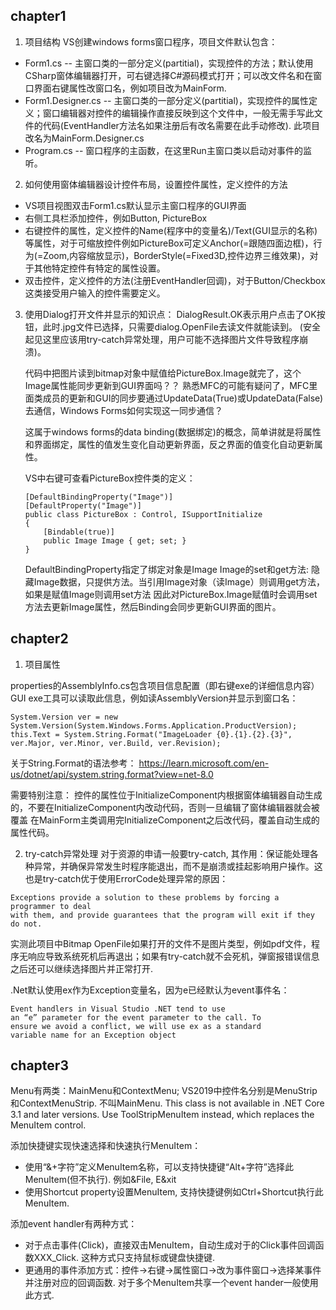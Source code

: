 ## chapter1
1. 项目结构
VS创建windows forms窗口程序，项目文件默认包含：
- Form1.cs -- 主窗口类的一部分定义(partitial)，实现控件的方法；默认使用CSharp窗体编辑器打开，可右键选择C#源码模式打开；可以改文件名和在窗口界面右键属性改窗口名，例如项目改为MainForm.
- Form1.Designer.cs -- 主窗口类的一部分定义(partitial)，实现控件的属性定义；窗口编辑器对控件的编辑操作直接反映到这个文件中，一般无需手写此文件的代码(EventHandler方法名如果注册后有改名需要在此手动修改). 此项目改名为MainForm.Designer.cs
- Program.cs -- 窗口程序的主函数，在这里Run主窗口类以启动对事件的监听。

2. 如何使用窗体编辑器设计控件布局，设置控件属性，定义控件的方法
- VS项目视图双击Form1.cs默认显示主窗口程序的GUI界面
- 右侧工具栏添加控件，例如Button, PictureBox
- 右键控件的属性，定义控件的Name(程序中的变量名)/Text(GUI显示的名称)等属性，对于可缩放控件例如PictureBox可定义Anchor(=跟随四面边框)，行为(=Zoom,内容缩放显示)，BorderStyle(=Fixed3D,控件边界三维效果)，对于其他特定控件有特定的属性设置。
- 双击控件，定义控件的方法(注册EventHandler回调)，对于Button/Checkbox这类接受用户输入的控件需要定义。

3. 使用Dialog打开文件并显示的知识点：
    DialogResult.OK表示用户点击了OK按钮，此时.jpg文件已选择，只需要dialog.OpenFile去读文件就能读到。
    (安全起见这里应该用try-catch异常处理，用户可能不选择图片文件导致程序崩溃)。

    代码中把图片读到bitmap对象中赋值给PictureBox.Image就完了，这个Image属性能同步更新到GUI界面吗？？
    熟悉MFC的可能有疑问了，MFC里面类成员的更新和GUI的同步要通过UpdateData(True)或UpdateData(False)去通信，Windows Forms如何实现这一同步通信？

    这属于windows forms的data binding(数据绑定)的概念，简单讲就是将属性和界面绑定，属性的值发生变化自动更新界面，反之界面的值变化自动更新属性。

    VS中右键可查看PictureBox控件类的定义：

    ```
    [DefaultBindingProperty("Image")]
    [DefaultProperty("Image")]
    public class PictureBox : Control, ISupportInitialize
    {
        [Bindable(true)]
        public Image Image { get; set; }
    }
    ```

    DefaultBindingProperty指定了绑定对象是Image
    Image的set和get方法: 隐藏Image数据，只提供方法。当引用Image对象（读Image）则调用get方法，如果是赋值Image则调用set方法
    因此对PictureBox.Image赋值时会调用set方法去更新Image属性，然后Binding会同步更新GUI界面的图片。

## chapter2
1. 项目属性

properties的AssemblyInfo.cs包含项目信息配置（即右键exe的详细信息内容）
GUI exe工具可以读取此信息，例如读AssemblyVersion并显示到窗口名：

```
System.Version ver = new System.Version(System.Windows.Forms.Application.ProductVersion);
this.Text = System.String.Format("ImageLoader {0}.{1}.{2}.{3}", ver.Major, ver.Minor, ver.Build, ver.Revision);
```

关于String.Format的语法参考：
https://learn.microsoft.com/en-us/dotnet/api/system.string.format?view=net-8.0

需要特别注意：
控件的属性位于InitializeComponent内根据窗体编辑器自动生成的，不要在InitializeComponent内改动代码，否则一旦编辑了窗体编辑器就会被覆盖
在MainForm主类调用完InitializeComponent之后改代码，覆盖自动生成的属性代码。

2. try-catch异常处理
对于资源的申请一般要try-catch, 其作用：保证能处理各种异常，并确保异常发生时程序能退出，而不是崩溃或挂起影响用户操作。这也是try-catch优于使用ErrorCode处理异常的原因：
```
Exceptions provide a solution to these problems by forcing a programmer to deal
with them, and provide guarantees that the program will exit if they do not.
```
实测此项目中Bitmap OpenFile如果打开的文件不是图片类型，例如pdf文件，程序无响应导致系统死机后再退出；如果有try-catch就不会死机，弹窗报错误信息之后还可以继续选择图片并正常打开.

.Net默认使用ex作为Exception变量名，因为e已经默认为event事件名：
```
Event handlers in Visual Studio .NET tend to use
an “e” parameter for the event parameter to the call. To
ensure we avoid a conflict, we will use ex as a standard
variable name for an Exception object
```

## chapter3
Menu有两类：MainMenu和ContextMenu; VS2019中控件名分别是MenuStrip和ContextMenuStrip. 不叫MainMenu.
This class is not available in .NET Core 3.1 and later versions. Use ToolStripMenuItem instead, which replaces the MenuItem control.

添加快捷键实现快速选择和快速执行MenuItem：
- 使用“&+字符”定义MenuItem名称，可以支持快捷键“Alt+字符”选择此MenuItem(但不执行). 例如&File, E&xit
- 使用Shortcut property设置MenuItem, 支持快捷键例如Ctrl+Shortcut执行此MenuItem.

添加event handler有两种方式：
- 对于点击事件(Click)，直接双击MenuItem，自动生成对于的Click事件回调函数XXX_Click. 这种方式只支持鼠标或键盘快捷键.
- 更通用的事件添加方式：控件->右键->属性窗口->改为事件窗口->选择某事件并注册对应的回调函数. 对于多个MenuItem共享一个event hander一般使用此方式.



